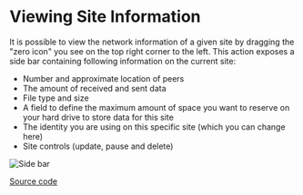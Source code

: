 # Viewing Site Information

It is possible to view the network information of a given site by dragging the "zero icon" you see on the top right corner to the left. This action exposes a side bar containing following information on the current site:

 - Number and approximate location of peers
 - The amount of received and sent data
 - File type and size 
 - A field to define the maximum amount of space you want to reserve on your hard drive to store data for this site
 - The identity you are using on this specific site (which you can change here)
 - Site controls (update, pause and delete)

![Side bar](/img/sidebar.png)

[Source code](https://github.com/HelloZeroNet/ZeroNet/tree/master/plugins/Sidebar)
